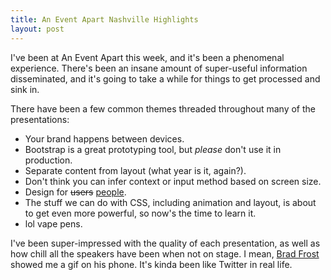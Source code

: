 ```yaml
---
title: An Event Apart Nashville Highlights
layout: post
---
```


I've been at An Event Apart this week, and it's been a phenomenal experience. There's been an insane amount of super-useful information disseminated, and it's going to take a while for things to get processed and sink in.

There have been a few common themes threaded throughout many of the presentations:

- Your brand happens between devices.
- Bootstrap is a great prototyping tool, but _please_ don't use it in production.
- Separate content from layout (what year is it, again?).
- Don't think you can infer context or input method based on screen size.
- Design for <del>users</del> <ins>people</ins>.
- The stuff we can do with CSS, including animation and layout, is about to get even more powerful, so now's the time to learn it.
- lol vape pens.

I've been super-impressed with the quality of each presentation, as well as how chill all the speakers have been when not on stage. I mean, [Brad Frost](https://twitter.com/brad_frost) showed me a gif on his phone. It's kinda been like Twitter in real life.